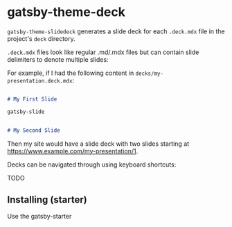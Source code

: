 # gatsby-theme-deck

`gatsby-theme-slidedeck` generates a slide deck for each `.deck.mdx` file in the project's `deck` directory.

`.deck.mdx` files look like regular .md/.mdx files but can contain slide delimiters to denote multiple slides:

For example, if I had the following content in `decks/my-presentation.deck.mdx`:


```md

# My First Slide

gatsby-slide


# My Second Slide

```

Then my site would have a slide deck with two slides starting at https://www.example.com/my-presentation/1.


Decks can be navigated through using keyboard shortcuts:

TODO

## Installing (starter)

Use the gatsby-starter
